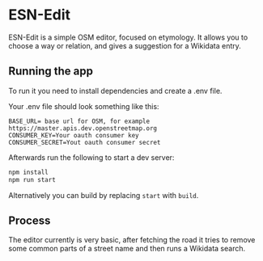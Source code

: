 # ESN-Edit

ESN-Edit is a simple OSM editor, focused on etymology.
It allows you to choose a way or relation, and gives a suggestion for a Wikidata entry.

## Running the app

To run it you need to install dependencies and create a .env file.

Your .env file should look something like this:

```env
BASE_URL= base url for OSM, for example https://master.apis.dev.openstreetmap.org
CONSUMER_KEY=Your oauth consumer key
CONSUMER_SECRET=Yout oauth consumer secret
```

Afterwards run the following to start a dev server:

```cmd
npm install
npm run start
```

Alternatively you can build by replacing `start` with `build`.

## Process

The editor currently is very basic, after fetching the road it tries to remove some common parts of a street name and then runs a Wikidata search.
